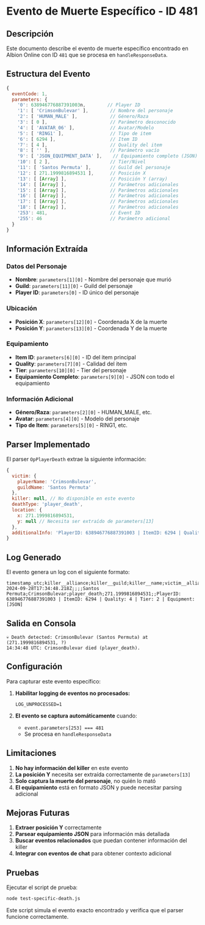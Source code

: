 # Evento de Muerte Específico - ID 481

## Descripción

Este documento describe el evento de muerte específico encontrado en Albion Online con ID `481` que se procesa en `handleResponseData`.

## Estructura del Evento

```javascript
{
  eventCode: 1,
  parameters: {
    '0': 638946776887391003n,        // Player ID
    '1': [ 'CrimsonBulevar' ],        // Nombre del personaje
    '2': [ 'HUMAN_MALE' ],            // Género/Raza
    '3': [ 0 ],                       // Parámetro desconocido
    '4': [ 'AVATAR_06' ],             // Avatar/Modelo
    '5': [ 'RING1' ],                 // Tipo de item
    '6': [ 6294 ],                    // Item ID
    '7': [ 4 ],                       // Quality del item
    '8': [ '' ],                      // Parámetro vacío
    '9': [ 'JSON_EQUIPMENT_DATA' ],    // Equipamiento completo (JSON)
    '10': [ 2 ],                      // Tier/Nivel
    '11': [ 'Santos Permuta' ],       // Guild del personaje
    '12': [ 271.1999816894531 ],      // Posición X
    '13': [ [Array] ],                // Posición Y (array)
    '14': [ [Array] ],                // Parámetros adicionales
    '15': [ [Array] ],                // Parámetros adicionales
    '16': [ [Array] ],                // Parámetros adicionales
    '17': [ [Array] ],                // Parámetros adicionales
    '18': [ [Array] ],                // Parámetros adicionales
    '253': 481,                       // Event ID
    '255': 46                         // Parámetro adicional
  }
}
```

## Información Extraída

### Datos del Personaje
- **Nombre**: `parameters[1][0]` - Nombre del personaje que murió
- **Guild**: `parameters[11][0]` - Guild del personaje
- **Player ID**: `parameters[0]` - ID único del personaje

### Ubicación
- **Posición X**: `parameters[12][0]` - Coordenada X de la muerte
- **Posición Y**: `parameters[13][0]` - Coordenada Y de la muerte

### Equipamiento
- **Item ID**: `parameters[6][0]` - ID del item principal
- **Quality**: `parameters[7][0]` - Calidad del item
- **Tier**: `parameters[10][0]` - Tier del personaje
- **Equipamiento Completo**: `parameters[9][0]` - JSON con todo el equipamiento

### Información Adicional
- **Género/Raza**: `parameters[2][0]` - HUMAN_MALE, etc.
- **Avatar**: `parameters[4][0]` - Modelo del personaje
- **Tipo de Item**: `parameters[5][0]` - RING1, etc.

## Parser Implementado

El parser `OpPlayerDeath` extrae la siguiente información:

```javascript
{
  victim: {
    playerName: 'CrimsonBulevar',
    guildName: 'Santos Permuta'
  },
  killer: null, // No disponible en este evento
  deathType: 'player_death',
  location: {
    x: 271.1999816894531,
    y: null // Necesita ser extraído de parameters[13]
  },
  additionalInfo: 'PlayerID: 638946776887391003 | ItemID: 6294 | Quality: 4 | Tier: 2 | Equipment: [JSON]'
}
```

## Log Generado

El evento genera un log con el siguiente formato:

```
timestamp_utc;killer__alliance;killer__guild;killer__name;victim__alliance;victim__guild;victim__name;death_type;location_x;location_y;additional_info
2024-09-28T17:34:48.218Z;;;;Santos Permuta;CrimsonBulevar;player_death;271.1999816894531;;PlayerID: 638946776887391003 | ItemID: 6294 | Quality: 4 | Tier: 2 | Equipment: [JSON]
```

## Salida en Consola

```
💀 Death detected: CrimsonBulevar (Santos Permuta) at (271.1999816894531, ?)
14:34:48 UTC: CrimsonBulevar died (player_death).
```

## Configuración

Para capturar este evento específico:

1. **Habilitar logging de eventos no procesados:**
   ```env
   LOG_UNPROCESSED=1
   ```

2. **El evento se captura automáticamente** cuando:
   - `event.parameters[253] === 481`
   - Se procesa en `handleResponseData`

## Limitaciones

1. **No hay información del killer** en este evento
2. **La posición Y** necesita ser extraída correctamente de `parameters[13]`
3. **Solo captura la muerte del personaje**, no quién lo mató
4. **El equipamiento** está en formato JSON y puede necesitar parsing adicional

## Mejoras Futuras

1. **Extraer posición Y** correctamente
2. **Parsear equipamiento JSON** para información más detallada
3. **Buscar eventos relacionados** que puedan contener información del killer
4. **Integrar con eventos de chat** para obtener contexto adicional

## Pruebas

Ejecutar el script de prueba:
```bash
node test-specific-death.js
```

Este script simula el evento exacto encontrado y verifica que el parser funcione correctamente.
